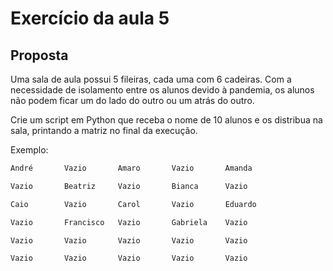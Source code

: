 # Exercício da aula 5
## Proposta
Uma sala de aula possui 5 fileiras, cada uma com 6 cadeiras. Com a necessidade de isolamento entre os alunos devido à pandemia, os alunos não podem ficar um do lado do outro ou um atrás do outro.

Crie um script em Python que receba o nome de 10 alunos e os distribua na sala, printando a matriz no final da execução.

Exemplo:
```bash
André       Vazio       Amaro       Vazio       Amanda

Vazio       Beatriz     Vazio       Bianca      Vazio

Caio        Vazio       Carol       Vazio       Eduardo

Vazio       Francisco   Vazio       Gabriela    Vazio

Vazio       Vazio       Vazio       Vazio       Vazio

Vazio       Vazio       Vazio       Vazio       Vazio
```